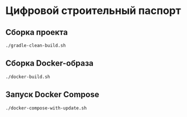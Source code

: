 # Цифровой строительный паспорт

## Сборка проекта

```shell
./gradle-clean-build.sh
```

## Сборка Docker-образа

```shell
./docker-build.sh
```

## Запуск Docker Compose

```shell
./docker-compose-with-update.sh
```
